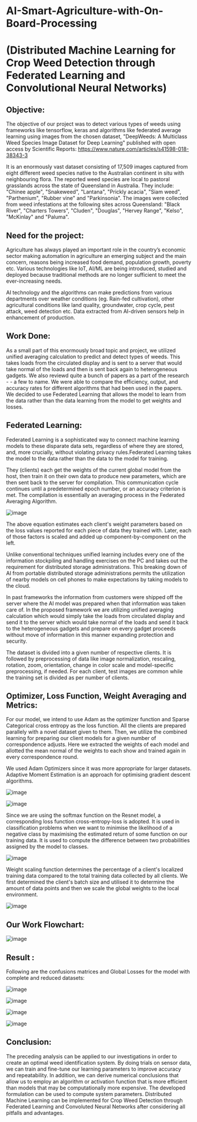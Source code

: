 # AI-Smart-Agriculture-with-On-Board-Processing
# (Distributed Machine Learning for Crop Weed Detection through Federated Learning and Convolutional Neural Networks)
## Objective:

The objective of our project was to detect various types of weeds using frameworks like tensorflow, keras and algorithms like federated average learning using images from the chosen dataset, "DeepWeeds: A Multiclass Weed Species Image Dataset for Deep Learning" published with open access by Scientific Reports: 
https://www.nature.com/articles/s41598-018-38343-3  

It is an enormously vast dataset consisting of 17,509 images captured from eight different weed species native to the Australian continent in situ with neighbouring flora. The reported weed species are local to pastoral grasslands across the state of Queensland in Australia. They include: "Chinee apple", "Snakeweed", "Lantana", "Prickly acacia", "Siam weed", "Parthenium", "Rubber vine" and "Parkinsonia". The images were collected from weed infestations at the following sites across Queensland: "Black River", "Charters Towers", "Cluden", "Douglas", "Hervey Range", "Kelso", "McKinlay" and "Paluma".

## Need for the project:

Agriculture has always played an important role in the country’s economic sector making automation in agriculture an emerging subject and the main concern, reasons
being increased food demand, population growth, poverty etc. Various technologies like IoT, AI/ML are being introduced, studied and deployed because traditional methods
are no longer sufficient to meet the ever-increasing needs.
 
AI technology and the algorithms can make predictions from various departments over weather conditions (eg. Rain-fed cultivation), other agricultural conditions like land quality, groundwater, crop cycle, pest attack, weed detection etc. Data extracted from AI-driven sensors help in enhancement of production.  

## Work Done:

As a small part of this enormously broad topic and project, we utilized unified averaging calculation to predict and detect types of weeds. This takes loads from the circulated display and is sent to a server that would take normal of the loads and then is sent back again to heterogeneous gadgets. We also reviewd quite a bunch of papers as a part of the research -  - a few to name. We were able to compare the efficiency, output, and accuracy rates for different algorithms that had been used in the papers. 
We decided to use Federated Learning that allows the model to learn from the data rather than the data learning from the model to get weights and losses.

## Federated Learning:
Federated Learning is a sophisticated way to connect machine learning models to these disparate data sets, regardless of where they are stored, and, more crucially,
without violating privacy rules.Federated Learning takes the model to the data rather than the data to the model for training. 

They (clients) each get the weights of the current global model from the host, then train it on their own data to produce new parameters, which are then sent back to the server for compilation. This communication cycle continues until a predetermined epoch number, or an accuracy criterion is met. The compilation is essentially an averaging process in the Federated Averaging Algorithm. 

![image](https://user-images.githubusercontent.com/91736056/176937589-78da6e24-8320-4566-af34-6254193ea7d8.png)

The above equation estimates each client's weight parameters based on the loss values reported for each piece of data they trained with. Later, each of those factors is scaled and added up component-by-component on the left. 

Unlike conventional techniques unified learning includes every one of the information stockpiling and handling exercises on the PC and takes out the
requirement for distributed storage administrations. This breaking down of AI from portable distributed storage administrations permits the utilization of nearby models on cell phones to make expectations by taking models to the cloud. 

In past frameworks the information from customers were shipped off the server where
the AI model was prepared when that information was taken care of. In the proposed framework we are utilizing unified averaging calculation which would simply take the
loads from circulated display and send it to the server which would take normal of the loads and send it back to the heterogeneous gadgets and prepare on every gadget
proceeds without move of information in this manner expanding protection and security.

The dataset is divided into a given number of respective clients. It is followed by preprocessing of data like image normalization, rescaling, rotation, zoom, orientation, change in color scale and model-specific preprocessing, if needed. For each client, test images are common while the training set is divided as per number of clients. 

## Optimizer, Loss Function, Weight Averaging and Metrics:

For our model, we intend to use Adam as the optimizer function and Sparse Categorical cross entropy as the loss function. All the clients are prepared parallely with a novel dataset given to them. Then, we utilize the combined learning for preparing our client models for a given number of correspondence adjusts. Here we extracted the weights of each model and allotted the mean normal of the weights to each show and trained again in every correspondence round.

We used Adam Optimizers since it was more appropriate for larger datasets. Adaptive Moment Estimation is an approach for optimising gradient descent algorithms.

![image](https://user-images.githubusercontent.com/91736056/176939083-d6b7b622-d1c3-45fc-b8f2-7dda922e3c82.png)

![image](https://user-images.githubusercontent.com/91736056/176939108-56550d64-f8aa-4f8f-accf-6bde02dfa4fe.png)

Since we are using the softmax function on the Resnet model, a corresponding loss function cross-entropy-loss is adopted. It is used in classification problems when we
want to minimise the likelihood of a negative class by maximising the estimated return of some function on our training data. It is used to compute the difference between two probabilities assigned by the model to classes.

![image](https://user-images.githubusercontent.com/91736056/176939173-1b8b53e7-902b-48a5-a394-717f1047a57e.png)

Weight scaling function determines the percentage of a client's localized training data compared to the total training data collected by all clients. We first determined the client's batch size and utilised it to determine the amount of data points and then we scale the global weights to the local environment. 

![image](https://user-images.githubusercontent.com/91736056/176939314-7e6870c0-9e98-4073-ba3e-52b4f6fc65f2.png)


## Our Work Flowchart:

![image](https://user-images.githubusercontent.com/91736056/176938244-20f45eea-b8ed-4358-bfe2-43722eb999be.png)

## Result :

Following are the confusions matrices and Global Losses for the model with complete and reduced datasets: 

![image](https://user-images.githubusercontent.com/91736056/176938610-f8761d4f-b999-4374-bd55-e5b5174a1089.png)

![image](https://user-images.githubusercontent.com/91736056/176938656-7ba0fcc3-98aa-408f-9f3f-75e0b2f7f652.png)

![image](https://user-images.githubusercontent.com/91736056/176938696-89c21b76-063d-461e-9905-087c9dc42fec.png)

![image](https://user-images.githubusercontent.com/91736056/176938717-cd2c3652-7b21-4a73-ba61-8604a2f60058.png)


## Conclusion:
The preceding analysis can be applied to our investigations in order to create an optimal weed identification system. By doing trials on sensor data, we can train and
fine-tune our learning parameters to improve accuracy and repeatability. In addition, we can derive numerical conclusions that allow us to employ an algorithm or activation function that is more efficient than models that may be computationally more expensive. The developed formulation can be used to compute system parameters. Distributed Machine Learning can be implemented for Crop Weed Detection through Federated Learning and Convoluted Neural Networks after considering all pitfalls and advantages.








